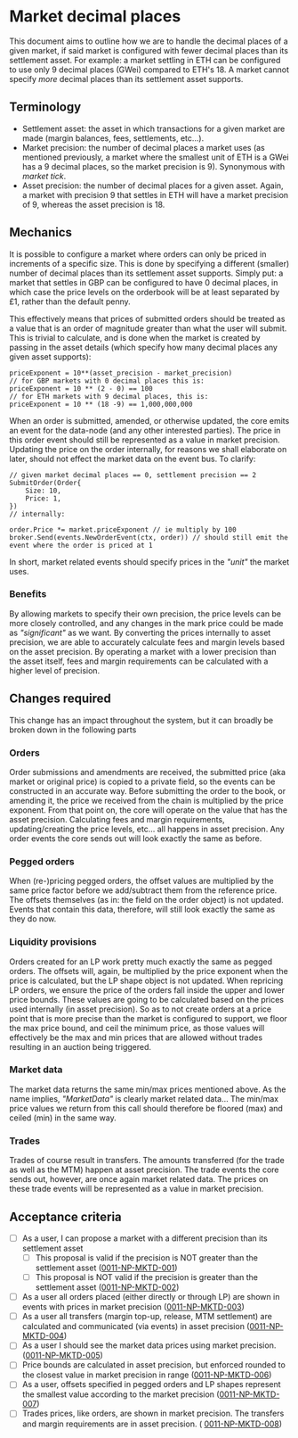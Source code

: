 # Market decimal places

This document aims to outline how we are to handle the decimal places of a given market, if said market is configured with fewer decimal places than its settlement asset. For example: a market settling in ETH can be configured to use only 9 decimal places (GWei) compared to ETH's 18. A market cannot specify _more_ decimal places than its settlement asset supports.

## Terminology

* Settlement asset: the asset in which transactions for a given market are made (margin balances, fees, settlements, etc...).
* Market precision: the number of decimal places a market uses (as mentioned previously, a market where the smallest unit of ETH is a GWei has a 9 decimal places, so the market precision is 9). Synonymous with _market tick_.
* Asset precision: the number of decimal places for a given asset. Again, a market with precision 9 that settles in ETH will have a market precision of 9, whereas the asset precision is 18.

## Mechanics

It is possible to configure a market where orders can only be priced in increments of a specific size. This is done by specifying a different (smaller) number of decimal places than its settlement asset supports. Simply put: a market that settles in GBP can be configured to have 0 decimal places, in which case the price levels on the orderbook will be at least separated by £1, rather than the default penny.

This effectively means that prices of submitted orders should be treated as a value that is an order of magnitude greater than what the user will submit. This is trivial to calculate, and is done when the market is created by passing in the asset details (which specify how many decimal places any given asset supports):

```
priceExponent = 10**(asset_precision - market_precision)
// for GBP markets with 0 decimal places this is:
priceExponent = 10 ** (2 - 0) == 100
// for ETH markets with 9 decimal places, this is:
priceExponent = 10 ** (18 -9) == 1,000,000,000
```

When an order is submitted, amended, or otherwise updated, the core emits an event for the data-node (and any other interested parties). The price in this order event should still be represented as a value in market precision. Updating the price on the order internally, for reasons we shall elaborate on later, should not effect the market data on the event bus. To clarify:

```
// given market decimal places == 0, settlement precision == 2
SubmitOrder(Order{
    Size: 10,
    Price: 1,
})
// internally:

order.Price *= market.priceExponent // ie multiply by 100
broker.Send(events.NewOrderEvent(ctx, order)) // should still emit the event where the order is priced at 1
```

In short, market related events should specify prices in the _"unit"_ the market uses.

### Benefits

By allowing markets to specify their own precision, the price levels can be more closely controlled, and any changes in the mark price could be made as _"significant"_ as we want. By converting the prices internally to asset precision, we are able to accurately calculate fees and margin levels based on the asset precision. By operating a market with a lower precision than the asset itself, fees and margin requirements can be calculated with a higher level of precision.

## Changes required

This change has an impact throughout the system, but it can broadly be broken down in the following parts

### Orders

Order submissions and amendments are received, the submitted price (aka market or original price) is copied to a private field, so the events can be constructed in an accurate way. Before submitting the order to the book, or amending it, the price we received from the chain is multiplied by the price exponent. From that point on, the core will operate on the value that has the asset precision. Calculating fees and margin requirements, updating/creating the price levels, etc... all happens in asset precision. Any order events the core sends out will look exactly the same as before.

### Pegged orders

When (re-)pricing pegged orders, the offset values are multiplied by the same price factor before we add/subtract them from the reference price. The offsets themselves (as in: the field on the order object) is not updated. Events that contain this data, therefore, will still look exactly the same as they do now.


### Liquidity provisions

Orders created for an LP work pretty much exactly the same as pegged orders. The offsets will, again, be multiplied by the price exponent when the price is calculated, but the LP shape object is not updated.
When repricing LP orders, we ensure the price of the orders fall inside the upper and lower price bounds. These values are going to be calculated based on the prices used internally (in asset precision). So as to not create orders at a price point that is more precise than the market is configured to support, we floor the max price bound, and ceil the minimum price, as those values will effectively be the max and min prices that are allowed without trades resulting in an auction being triggered.

### Market data

The market data returns the same min/max prices mentioned above. As the name implies, _"MarketData"_ is clearly market related data... The min/max price values we return from this call should therefore be floored (max) and ceiled (min) in the same way.


### Trades

Trades of course result in transfers. The amounts transferred (for the trade as well as the MTM) happen at asset precision. The trade events the core sends out, however, are once again market related data. The prices on these trade events will be represented as a value in market precision.

## Acceptance criteria


- [ ] As a user, I can propose a market with a different precision than its settlement asset
  - [ ] This proposal is valid if the precision is NOT greater than the settlement asset (<a name="0011-NP-MKTD-001" href="#0011-NP-MKTD-001">0011-NP-MKTD-001</a>)
  - [ ] This proposal is NOT valid if the precision is greater than the settlement asset (<a name="0011-NP-MKTD-002" href="#0011-NP-MKTD-002">0011-NP-MKTD-002</a>)
- [ ] As a user all orders placed (either directly or through LP) are shown in events with prices in market precision (<a name="0011-NP-MKTD-003" href="#0011-NP-MKTD-003">0011-NP-MKTD-003</a>)
- [ ] As a user all transfers (margin top-up, release, MTM settlement) are calculated and communicated (via events) in asset precision (<a name="0011-NP-MKTD-004" href="#0011-NP-MKTD-004">0011-NP-MKTD-004</a>)
- [ ] As a user I should see the market data prices using market precision. (<a name="0011-NP-MKTD-005" href="#0011-NP-MKTD-005">0011-NP-MKTD-005</a>)
- [ ] Price bounds are calculated in asset precision, but enforced rounded to the closest value in market precision in range (<a name="0011-NP-MKTD-006" href="#0011-NP-MKTD-006">0011-NP-MKTD-006</a>)
- [ ] As a user, offsets specified in pegged orders and LP shapes represent the smallest value according to the market precision (<a name="0011-NP-MKTD-007" href="#0011-NP-MKTD-007">0011-NP-MKTD-007</a>)
- [ ] Trades prices, like orders, are shown in market precision. The transfers and margin requirements are in asset precision. ( <a name="0011-NP-MKTD-008" href="#0011-NP-MKTD-008">0011-NP-MKTD-008</a>)
